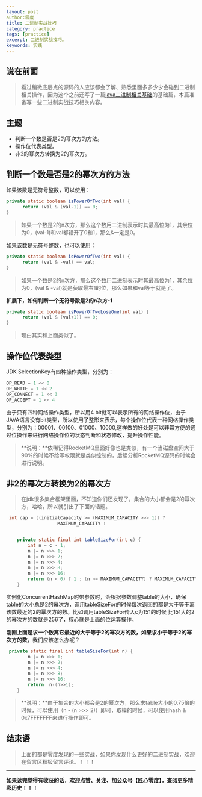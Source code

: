 ```yaml
---
layout: post 
author:零度
title: 二进制实战技巧
category: practice
tags: [practice]
excerpt: 二进制实战技巧。
keywords: 实践
---
```





## 说在前面

> 看过稍微底层点的源码的人应该都会了解、熟悉里面多多少少会碰到二进制相关操作，因为这个之前还写了一篇[java二进制相关基础](http://mp.weixin.qq.com/s/AIvthkKEqacnfZBIZAxSKA)的基础篇，本篇准备写一些二进制实战技巧相关内容。



## 主题
- 判断一个数是否是2的幂次方的方法。
- 操作位代表类型。
- 非2的幂次方转换为2的幂次方。


## 判断一个数是否是2的幂次方的方法

如果该数是无符号整数，可以使用：
``` java
private static boolean isPowerOfTwo(int val) {
      return (val & (val-1)) == 0;
}
```
> 如果一个数是2的n次方，那么这个数用二进制表示时其最高位为1，其余位为0，(val-1)和val都错开了0和1，那么&一定是0。



如果该数是无符号整数，也可以使用：

``` java
private static boolean isPowerOfTwo(int val) {
      return (val & -val) == val;
}
```
> 如果一个数是2的n次方，那么这个数用二进制表示时其最高位为1，其余位为0，(val & -val)就是获取最右1的位，那么如果和val等于就是了。


**扩展下，如何判断一个无符号数是2的n次方-1**
``` java
private static boolean isPowerOfTwoLoseOne(int val) {
      return (val & (val+1)) == 0;
}
```
>理由其实和上面类似了。



## 操作位代表类型
JDK SelectionKey有四种操作类型，分别为：
``` java
OP_READ = 1 << 0
OP_WRITE = 1 << 2
OP_CONNECT = 1 << 3
OP_ACCEPT = 1 << 4
```
由于只有四种网络操作类型，所以用4 bit就可以表示所有的网络操作位，由于JAVA语言没有bit类型，所以使用了整形来表示，每个操作位代表一种网络操作类型，分别为：00001、00100、01000、10000,这样做的好处是可以非常方便的通过位操作来进行网络操作位的状态判断和状态修改，提升操作性能。

>**说明：**依稀记得RocketMQ里面好像也是类似，有一个当磁盘空间大于90%的时候不给写权限就是类似控制的，后续分析RocketMQ源码的时候会进行说明。



## 非2的幂次方转换为2的幂次方
>在jdk很多集合框架里面，不知道你们还发现了，集合的大小都会是2的幂次方，哈哈，所以就引出了下面的话题。


``` java
 int cap = ((initialCapacity >= (MAXIMUM_CAPACITY >>> 1)) ?
                   MAXIMUM_CAPACITY :


    private static final int tableSizeFor(int c) {
        int n = c - 1;
        n |= n >>> 1;
        n |= n >>> 2;
        n |= n >>> 4;
        n |= n >>> 8;
        n |= n >>> 16;
        return (n < 0) ? 1 : (n >= MAXIMUM_CAPACITY) ? MAXIMUM_CAPACITY : n + 1;
    }
```

实例化ConcurrentHashMap时带参数时，会根据参数调整table的大小，确保table的大小总是2的幂次方，调用tableSizeFor的时候每次返回的都是大于等于离该数最近的2的幂次方的数。比如调用tableSizeFor传入c为151的时候 比151大的2的幂次方的数就是256了，核心就是上面的位运算操作。



**刚刚上面是求一个数离它最近的大于等于2的幂次方的数，如果求小于等于2的幂次方的数**，我们应该怎么办呢？

``` java
 private static final int tableSizeFor(int n) {
        n |= n >>> 1;
        n |= n >>> 2;
        n |= n >>> 4;
        n |= n >>> 8;
        n |= n >>> 16;
        return  n-(n>>1);
    }
```

>**说明：**由于集合的大小都会是2的幂次方，那么求table大小的0.75倍的时候，可以使用（n - (n >>> 2)）即可，取模的时候，可以使用hash & 0x7FFFFFFF来进行操作即可。


## 结束语
>上面的都是零度发现的一些实战，如果你发现什么更好的二进制实战，欢迎在留言区积极留言评论。！！！




--------------
**如果读完觉得有收获的话，欢迎点赞、关注、加公众号【匠心零度】，查阅更多精彩历史！！！**
